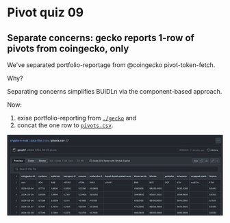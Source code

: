 # Pivot quiz 09

## Separate concerns: gecko reports 1-row of pivots from coingecko, only

We've separated portfolio-reportage from @coingecko pivot-token-fetch.

Why?

Separating concerns simplifies BUIDLn via the component-based approach.

Now:

1. exise portfolio-reporting from 
[`./gecko`](https://github.com/logicalgraphs/crypto-n-rust/tree/main/src/pivot/gecko)
and
2. concat the one row to 
[`pivots.csv`](https://github.com/logicalgraphs/crypto-n-rust/blob/main/data-files/csv/pivots.csv).

![Pivot rows](imgs/pivot-rows.png)
